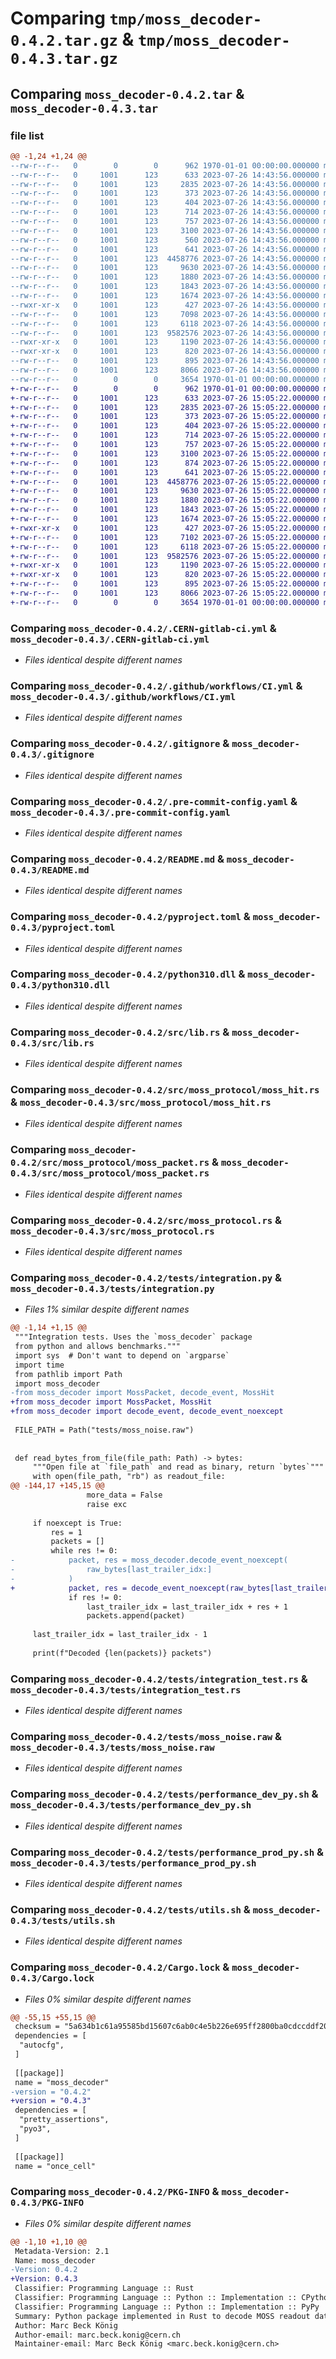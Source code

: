 # Comparing `tmp/moss_decoder-0.4.2.tar.gz` & `tmp/moss_decoder-0.4.3.tar.gz`

## Comparing `moss_decoder-0.4.2.tar` & `moss_decoder-0.4.3.tar`

### file list

```diff
@@ -1,24 +1,24 @@
--rw-r--r--   0        0        0      962 1970-01-01 00:00:00.000000 moss_decoder-0.4.2/Cargo.toml
--rw-r--r--   0     1001      123      633 2023-07-26 14:43:56.000000 moss_decoder-0.4.2/.CERN-gitlab-ci.yml
--rw-r--r--   0     1001      123     2835 2023-07-26 14:43:56.000000 moss_decoder-0.4.2/.github/workflows/CI.yml
--rw-r--r--   0     1001      123      373 2023-07-26 14:43:56.000000 moss_decoder-0.4.2/.github/workflows/bench-py.yml
--rw-r--r--   0     1001      123      404 2023-07-26 14:43:56.000000 moss_decoder-0.4.2/.github/workflows/rust.yml
--rw-r--r--   0     1001      123      714 2023-07-26 14:43:56.000000 moss_decoder-0.4.2/.gitignore
--rw-r--r--   0     1001      123      757 2023-07-26 14:43:56.000000 moss_decoder-0.4.2/.pre-commit-config.yaml
--rw-r--r--   0     1001      123     3100 2023-07-26 14:43:56.000000 moss_decoder-0.4.2/README.md
--rw-r--r--   0     1001      123      560 2023-07-26 14:43:56.000000 moss_decoder-0.4.2/moss_decoder.pyi
--rw-r--r--   0     1001      123      641 2023-07-26 14:43:56.000000 moss_decoder-0.4.2/pyproject.toml
--rw-r--r--   0     1001      123  4458776 2023-07-26 14:43:56.000000 moss_decoder-0.4.2/python310.dll
--rw-r--r--   0     1001      123     9630 2023-07-26 14:43:56.000000 moss_decoder-0.4.2/src/lib.rs
--rw-r--r--   0     1001      123     1880 2023-07-26 14:43:56.000000 moss_decoder-0.4.2/src/moss_protocol/moss_hit.rs
--rw-r--r--   0     1001      123     1843 2023-07-26 14:43:56.000000 moss_decoder-0.4.2/src/moss_protocol/moss_packet.rs
--rw-r--r--   0     1001      123     1674 2023-07-26 14:43:56.000000 moss_decoder-0.4.2/src/moss_protocol.rs
--rwxr-xr-x   0     1001      123      427 2023-07-26 14:43:56.000000 moss_decoder-0.4.2/tests/bench_dev_vs_prod.sh
--rw-r--r--   0     1001      123     7098 2023-07-26 14:43:56.000000 moss_decoder-0.4.2/tests/integration.py
--rw-r--r--   0     1001      123     6118 2023-07-26 14:43:56.000000 moss_decoder-0.4.2/tests/integration_test.rs
--rw-r--r--   0     1001      123  9582576 2023-07-26 14:43:56.000000 moss_decoder-0.4.2/tests/moss_noise.raw
--rwxr-xr-x   0     1001      123     1190 2023-07-26 14:43:56.000000 moss_decoder-0.4.2/tests/performance_dev_py.sh
--rwxr-xr-x   0     1001      123      820 2023-07-26 14:43:56.000000 moss_decoder-0.4.2/tests/performance_prod_py.sh
--rw-r--r--   0     1001      123      895 2023-07-26 14:43:56.000000 moss_decoder-0.4.2/tests/utils.sh
--rw-r--r--   0     1001      123     8066 2023-07-26 14:43:56.000000 moss_decoder-0.4.2/Cargo.lock
--rw-r--r--   0        0        0     3654 1970-01-01 00:00:00.000000 moss_decoder-0.4.2/PKG-INFO
+-rw-r--r--   0        0        0      962 1970-01-01 00:00:00.000000 moss_decoder-0.4.3/Cargo.toml
+-rw-r--r--   0     1001      123      633 2023-07-26 15:05:22.000000 moss_decoder-0.4.3/.CERN-gitlab-ci.yml
+-rw-r--r--   0     1001      123     2835 2023-07-26 15:05:22.000000 moss_decoder-0.4.3/.github/workflows/CI.yml
+-rw-r--r--   0     1001      123      373 2023-07-26 15:05:22.000000 moss_decoder-0.4.3/.github/workflows/bench-py.yml
+-rw-r--r--   0     1001      123      404 2023-07-26 15:05:22.000000 moss_decoder-0.4.3/.github/workflows/rust.yml
+-rw-r--r--   0     1001      123      714 2023-07-26 15:05:22.000000 moss_decoder-0.4.3/.gitignore
+-rw-r--r--   0     1001      123      757 2023-07-26 15:05:22.000000 moss_decoder-0.4.3/.pre-commit-config.yaml
+-rw-r--r--   0     1001      123     3100 2023-07-26 15:05:22.000000 moss_decoder-0.4.3/README.md
+-rw-r--r--   0     1001      123      874 2023-07-26 15:05:22.000000 moss_decoder-0.4.3/moss_decoder.pyi
+-rw-r--r--   0     1001      123      641 2023-07-26 15:05:22.000000 moss_decoder-0.4.3/pyproject.toml
+-rw-r--r--   0     1001      123  4458776 2023-07-26 15:05:22.000000 moss_decoder-0.4.3/python310.dll
+-rw-r--r--   0     1001      123     9630 2023-07-26 15:05:22.000000 moss_decoder-0.4.3/src/lib.rs
+-rw-r--r--   0     1001      123     1880 2023-07-26 15:05:22.000000 moss_decoder-0.4.3/src/moss_protocol/moss_hit.rs
+-rw-r--r--   0     1001      123     1843 2023-07-26 15:05:22.000000 moss_decoder-0.4.3/src/moss_protocol/moss_packet.rs
+-rw-r--r--   0     1001      123     1674 2023-07-26 15:05:22.000000 moss_decoder-0.4.3/src/moss_protocol.rs
+-rwxr-xr-x   0     1001      123      427 2023-07-26 15:05:22.000000 moss_decoder-0.4.3/tests/bench_dev_vs_prod.sh
+-rw-r--r--   0     1001      123     7102 2023-07-26 15:05:22.000000 moss_decoder-0.4.3/tests/integration.py
+-rw-r--r--   0     1001      123     6118 2023-07-26 15:05:22.000000 moss_decoder-0.4.3/tests/integration_test.rs
+-rw-r--r--   0     1001      123  9582576 2023-07-26 15:05:22.000000 moss_decoder-0.4.3/tests/moss_noise.raw
+-rwxr-xr-x   0     1001      123     1190 2023-07-26 15:05:22.000000 moss_decoder-0.4.3/tests/performance_dev_py.sh
+-rwxr-xr-x   0     1001      123      820 2023-07-26 15:05:22.000000 moss_decoder-0.4.3/tests/performance_prod_py.sh
+-rw-r--r--   0     1001      123      895 2023-07-26 15:05:22.000000 moss_decoder-0.4.3/tests/utils.sh
+-rw-r--r--   0     1001      123     8066 2023-07-26 15:05:22.000000 moss_decoder-0.4.3/Cargo.lock
+-rw-r--r--   0        0        0     3654 1970-01-01 00:00:00.000000 moss_decoder-0.4.3/PKG-INFO
```

### Comparing `moss_decoder-0.4.2/.CERN-gitlab-ci.yml` & `moss_decoder-0.4.3/.CERN-gitlab-ci.yml`

 * *Files identical despite different names*

### Comparing `moss_decoder-0.4.2/.github/workflows/CI.yml` & `moss_decoder-0.4.3/.github/workflows/CI.yml`

 * *Files identical despite different names*

### Comparing `moss_decoder-0.4.2/.gitignore` & `moss_decoder-0.4.3/.gitignore`

 * *Files identical despite different names*

### Comparing `moss_decoder-0.4.2/.pre-commit-config.yaml` & `moss_decoder-0.4.3/.pre-commit-config.yaml`

 * *Files identical despite different names*

### Comparing `moss_decoder-0.4.2/README.md` & `moss_decoder-0.4.3/README.md`

 * *Files identical despite different names*

### Comparing `moss_decoder-0.4.2/pyproject.toml` & `moss_decoder-0.4.3/pyproject.toml`

 * *Files identical despite different names*

### Comparing `moss_decoder-0.4.2/python310.dll` & `moss_decoder-0.4.3/python310.dll`

 * *Files identical despite different names*

### Comparing `moss_decoder-0.4.2/src/lib.rs` & `moss_decoder-0.4.3/src/lib.rs`

 * *Files identical despite different names*

### Comparing `moss_decoder-0.4.2/src/moss_protocol/moss_hit.rs` & `moss_decoder-0.4.3/src/moss_protocol/moss_hit.rs`

 * *Files identical despite different names*

### Comparing `moss_decoder-0.4.2/src/moss_protocol/moss_packet.rs` & `moss_decoder-0.4.3/src/moss_protocol/moss_packet.rs`

 * *Files identical despite different names*

### Comparing `moss_decoder-0.4.2/src/moss_protocol.rs` & `moss_decoder-0.4.3/src/moss_protocol.rs`

 * *Files identical despite different names*

### Comparing `moss_decoder-0.4.2/tests/integration.py` & `moss_decoder-0.4.3/tests/integration.py`

 * *Files 1% similar despite different names*

```diff
@@ -1,14 +1,15 @@
 """Integration tests. Uses the `moss_decoder` package
 from python and allows benchmarks."""
 import sys  # Don't want to depend on `argparse`
 import time
 from pathlib import Path
 import moss_decoder
-from moss_decoder import MossPacket, decode_event, MossHit
+from moss_decoder import MossPacket, MossHit
+from moss_decoder import decode_event, decode_event_noexcept
 
 FILE_PATH = Path("tests/moss_noise.raw")
 
 
 def read_bytes_from_file(file_path: Path) -> bytes:
     """Open file at `file_path` and read as binary, return `bytes`"""
     with open(file_path, "rb") as readout_file:
@@ -144,17 +145,15 @@
                 more_data = False
                 raise exc
 
     if noexcept is True:
         res = 1
         packets = []
         while res != 0:
-            packet, res = moss_decoder.decode_event_noexcept(
-                raw_bytes[last_trailer_idx:]
-            )
+            packet, res = decode_event_noexcept(raw_bytes[last_trailer_idx:])
             if res != 0:
                 last_trailer_idx = last_trailer_idx + res + 1
                 packets.append(packet)
 
     last_trailer_idx = last_trailer_idx - 1
 
     print(f"Decoded {len(packets)} packets")
```

### Comparing `moss_decoder-0.4.2/tests/integration_test.rs` & `moss_decoder-0.4.3/tests/integration_test.rs`

 * *Files identical despite different names*

### Comparing `moss_decoder-0.4.2/tests/moss_noise.raw` & `moss_decoder-0.4.3/tests/moss_noise.raw`

 * *Files identical despite different names*

### Comparing `moss_decoder-0.4.2/tests/performance_dev_py.sh` & `moss_decoder-0.4.3/tests/performance_dev_py.sh`

 * *Files identical despite different names*

### Comparing `moss_decoder-0.4.2/tests/performance_prod_py.sh` & `moss_decoder-0.4.3/tests/performance_prod_py.sh`

 * *Files identical despite different names*

### Comparing `moss_decoder-0.4.2/tests/utils.sh` & `moss_decoder-0.4.3/tests/utils.sh`

 * *Files identical despite different names*

### Comparing `moss_decoder-0.4.2/Cargo.lock` & `moss_decoder-0.4.3/Cargo.lock`

 * *Files 0% similar despite different names*

```diff
@@ -55,15 +55,15 @@
 checksum = "5a634b1c61a95585bd15607c6ab0c4e5b226e695ff2800ba0cdccddf208c406c"
 dependencies = [
  "autocfg",
 ]
 
 [[package]]
 name = "moss_decoder"
-version = "0.4.2"
+version = "0.4.3"
 dependencies = [
  "pretty_assertions",
  "pyo3",
 ]
 
 [[package]]
 name = "once_cell"
```

### Comparing `moss_decoder-0.4.2/PKG-INFO` & `moss_decoder-0.4.3/PKG-INFO`

 * *Files 0% similar despite different names*

```diff
@@ -1,10 +1,10 @@
 Metadata-Version: 2.1
 Name: moss_decoder
-Version: 0.4.2
+Version: 0.4.3
 Classifier: Programming Language :: Rust
 Classifier: Programming Language :: Python :: Implementation :: CPython
 Classifier: Programming Language :: Python :: Implementation :: PyPy
 Summary: Python package implemented in Rust to decode MOSS readout data
 Author: Marc Beck König
 Author-email: marc.beck.konig@cern.ch
 Maintainer-email: Marc Beck König <marc.beck.konig@cern.ch>
```


